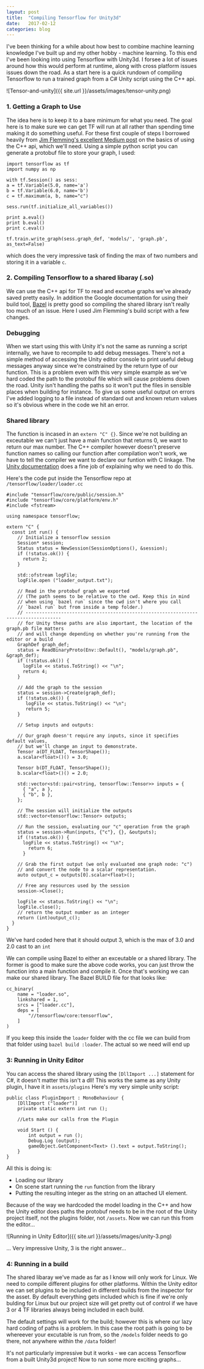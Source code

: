 ```yaml
---
layout: post
title:  "Compiling Tensorflow for Unity3d"
date:   2017-02-12
categories: blog
---
```


I've been thinking for a while about how best to combine machine learning knowledge I've built up and my other hobby - machine learning. To this end I've been looking into using Tensorflow with Unity3d. I forsee a lot of issues around how this would perform at runtime, along with cross platform issues issues down the road.
As a start here is a quick rundown of compiling Tensorflow to run a trained graph from a C# Unity script using the C++ api.

<!--more-->

![Tensor-and-unity]({{ site.url }}/assets/images/tensor-unity.png)


### 1. Getting a Graph to Use
The idea here is to keep it to a bare minimum for what you need. The goal here is to make sure we can get TF will run at all rather than spending time making it do something useful. For these first couple of steps I borrowed heavily from [Jim Flemming's excellent Medium post](https://medium.com/jim-fleming/loading-a-tensorflow-graph-with-the-c-api-4caaff88463f#) on the basics of using the C++ api, which we'll need. Using a simple python script you can generate a protobuf file to store your graph, I used:

```
import tensorflow as tf
import numpy as np

with tf.Session() as sess:
a = tf.Variable(5.0, name='a')
b = tf.Variable(6.0, name='b')
c = tf.maximum(a, b, name="c")

sess.run(tf.initialize_all_variables())

print a.eval()
print b.eval()
print c.eval()

tf.train.write_graph(sess.graph_def, 'models/', 'graph.pb', as_text=False)
```

which does the very impressive task of finding the max of two numbers and storing it in a variable `c`.

### 2. Compiling Tensorflow to a shared libaray (.so)
We can use the C++ api for TF to read and excetue graphs we've already saved pretty easily. In addition the Google documentation for using their build tool, [Bazel](https://bazel.build/) is pretty good so compiling the shared library isn't really too much of an issue. Here I used Jim Flemming's build script with a few changes.

### Debugging
When we start using this with Unity it's not the same as running a script internally, we have to recompile to add debug messages. There's not a simple method of accessing the Unity editor console to print useful debug messages anyway since we're constrained by the return type of our function. This is a problem even with this very simple example as we've hard coded the path to the protobuf file which will cause problems down the road. Unity isn't handling the paths so it won't put the files in sensible places when building for instance. To give us some useful output on errors I've added logging to a file instead of standard out and known return values so it's obvious where in the code we hit an error.

### Shared library
The function is incased in an `extern "C" {}`. Since we're not building an exceutable we can't just have a main function that returns 0, we want to return our max number. The C++ compiler however doesn't preserve function names so calling our function after compilation won't work, we have to tell the compiler we want to declare our funtion with C linkage. The [Unity documentation](https://docs.unity3d.com/Manual/PluginsForDesktop.html) does a fine job of explaining why we need to do this.

Here's the code put inside the Tensorflow repo at `/tensorflow/loader/loader.cc`

```
#include "tensorflow/core/public/session.h"
#include "tensorflow/core/platform/env.h"
#include <fstream>

using namespace tensorflow;

extern "C" {
  const int run() {
    // Initialize a tensorflow session
    Session* session;
    Status status = NewSession(SessionOptions(), &session);
    if (!status.ok()) {
      return 2;
    }

    std::ofstream logFile;
    logFile.open ("loader_output.txt");

    // Read in the protobuf graph we exported
    // (The path seems to be relative to the cwd. Keep this in mind
    // when using `bazel run` since the cwd isn't where you call
    // `bazel run` but from inside a temp folder.)
    // -----------------------------------------------------------------------------------
    // for Unity these paths are also important, the location of the graph.pb file matters
    // and will change depending on whether you're running from the editor or a build
    GraphDef graph_def;
    status = ReadBinaryProto(Env::Default(), "models/graph.pb", &graph_def);
    if (!status.ok()) {
      logFile << status.ToString() << "\n";
      return 4;
    }

    // Add the graph to the session
    status = session->Create(graph_def);
    if (!status.ok()) {
       logFile << status.ToString() << "\n";
       return 5;
    }

    // Setup inputs and outputs:

    // Our graph doesn't require any inputs, since it specifies default values,
    // but we'll change an input to demonstrate.
    Tensor a(DT_FLOAT, TensorShape());
    a.scalar<float>()() = 3.0;

    Tensor b(DT_FLOAT, TensorShape());
    b.scalar<float>()() = 2.0;

    std::vector<std::pair<string, tensorflow::Tensor>> inputs = {
      { "a", a },
      { "b", b },
    };

    // The session will initialize the outputs
    std::vector<tensorflow::Tensor> outputs;

    // Run the session, evaluating our "c" operation from the graph
    status = session->Run(inputs, {"c"}, {}, &outputs);
    if (!status.ok()) {
      logFile << status.ToString() << "\n";
        return 6;
      }

    // Grab the first output (we only evaluated one graph node: "c")
    // and convert the node to a scalar representation.
    auto output_c = outputs[0].scalar<float>();

    // Free any resources used by the session
    session->Close();

    logFile << status.ToString() << "\n";
    logFile.close();
    // return the output number as an integer
    return (int)output_c();
  }
}
```
We've hard coded here that it should output 3, which is the max of 3.0 and 2.0 cast to an `int`

We can compile using Bazel to either an exceutable or a shared library. The former is good to make sure the above code works, you can just throw the function into a main function and compile it. Once that's working we can make our shared library. The Bazel BUILD file for that looks like:

```
cc_binary(
    name = "loader.so",
    linkshared = 1,
    srcs = ["loader.cc"],
    deps = [
        "//tensorflow/core:tensorflow",
    ]
)
```
If you keep this inside the `loader` folder with the cc file we can build from that folder using `bazel build :loader`. The actual so we need will end up


### 3: Running in Unity Editor
You can access the shared library using the `[DllImport ...]` statement for C#, it doesn't matter this isn't a dll! This works the same as any Unity plugin, I have it in `assets/plugins` Here's my very simple unity script:
```
public class PluginImport : MonoBehaviour {
	[DllImport ("loader")]
	private static extern int run ();

	//Lets make our calls from the Plugin

	void Start () {
		int output = run ();
		Debug.Log (output);
		gameObject.GetComponent<Text> ().text = output.ToString();
	}
}
```
All this is doing is:
- Loading our library
- On scene start running the `run` function from the library
- Putting the resulting integer as the string on an attached UI element.

Because of the way we hardcoded the model loading in the C++ and how the Unity editor does paths the protobuf needs to be in the root of the Unity project itself, not the plugins folder, not `/assets`. Now we can run this from the editor...

![Running in Unity Editor]({{ site.url }}/assets/images/unity-3.png)


... Very impressive Unity, 3 is the right answer...

### 4: Running in a build
The shared libaray we've made as far as I know will only work for Linux. We need to compile different plugins for other platforms. Within the Unity editor we can set plugins to be included in different builds from the inspector for the asset. By default everything gets included which is fine if we're only bulding for Linux but our project size will get pretty out of control if we have 3 or 4 TF libraries always being included in each build.

The default settings will work for the build; however this is where our lazy hard coding of paths is a problem. In this case the root path is going to be whereever your excutable is run from, so the `/models` folder needs to go there, not anywhere within the `/data` folder!

It's not particularly impressive but it works - we can access Tensorflow from a built Unity3d project! Now to run some more exciting graphs...
<br/>
<br/>
<br/>